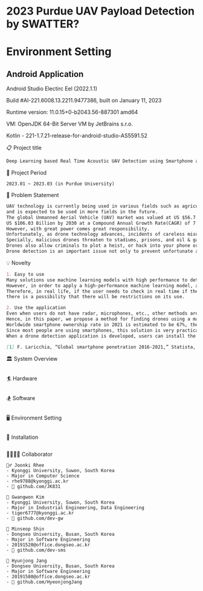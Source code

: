 # 2023 Purdue UAV Payload Detection by SWATTER?

# Environment Setting

## Android Application

Android Studio Electirc Eel (2022.1.1)

Build #AI-221.6008.13.2211.9477386, built on January 11, 2023

Runtime version: 11.0.15+0-b2043.56-887301 amd64

VM: OpenJDK 64-Bit Server VM by JetBrains s.r.o.

Kotlin - 221-1.7.21-release-for-android-studio-AS5591.52



📋 Project title
```markdown
Deep Learning based Real Time Acoustic UAV Detection using Smartphone as Edge Computing Device
```

📆 Project Period
```
2023.01 ~ 2023.03 (in Purdue University)
```

📌 Problem Statement
```markdown
UAV technology is currently being used in various fields such as agriculture, communication, logistics, 
and is expected to be used in more fields in the future. 
The global Unmanned Aerial Vehicle (UAV) market was valued at US $56.7 Billion in 2021 and is estimated to reach a valuation of 
US $106.03 Billion by 2030 at a Compound Annual Growth Rate(CAGR) of 7.5% from 2022 to 2030. 
However, with great power comes great responsibility. 
Unfortunately, as drone technology advances, incidents of careless misuse, military surveillance, and malicious activity of drones have increased. 
Specially, malicious drones threaten to stadiums, prisons, and oil & gas because of their ability to carry payloads bypassing ground security. 
Drones also allow criminals to plot a heist, or hack into your phone or laptop. 
Drone detection is an important issue not only to prevent unfortunate accidents caused by drones, but also to prevent crime by detecting malicious drones.
```

💡 Novelty
```markdown
1. Easy to use
Many solutions use machine learning models with high performance to detect drones. 
However, in order to apply a high-performance machine learning model, a computer with appropriate performance is required. 
Therefore, in real life, if the user needs to check in real time if there is a drone nearby, 
there is a possibility that there will be restrictions on its use. 

2. Use the application
Even when users do not have radar, microphones, etc., other methods are needed to locate the drone. 
Hence, in this paper, we propose a method for finding drones using a machine learning-based smartphone application. 
Worldwide smartphone ownership rate in 2021 is estimated to be 67%, the same level since 2018 [1]. 
Since most people are using smartphones, this solution is very practical. 
When a drone detection application is developed, users can install the application with just a few touches and check if there is a drone near.

[1] F. Laricchia, “Global smartphone penetration 2016-2021,” Statista, 17-Jan-2023. [Online]. Available: https://www.statista.com/statistics/203734/global-smartphone-penetration-per-capita-since-2005/. [Accessed: 30-Jan-2023].
```

🏛️ System Overview
```markdown

```

🏄 Hardware
```markdown

```

🏂 Software
```markdown

```
🖥️ Environment Setting
```markdown

```

💫 Installation
```markdown

```

👨‍👩‍👧‍👦 Collaborator
```
💂‍♂️ Joonki Rhee
- Kyonggi University, Suwon, South Korea
- Major in Computer Science
- rhe9788@kyonggi.ac.kr
- 👾 github.com/JK831

💂‍ Gwangwon Kim
- Kyonggi University, Suwon, South Korea
- Major in Industrial Engineering, Data Engineering
- tiger6777@kyonggi.ac.kr
- 👾 github.com/dev-gw

💂‍ Minseop Shin
- Dongseo University, Busan, South Korea
- Major in Software Engineering
- 20191520@office.dongseo.ac.kr
- 👾 github.com/dev-sms

💂‍ Hyunjong Jang
- Dongseo University, Busan, South Korea
- Major in Software Engineering
- 20191580@office.dongseo.ac.kr
- 👾 github.com/HyeonjongJang
```
